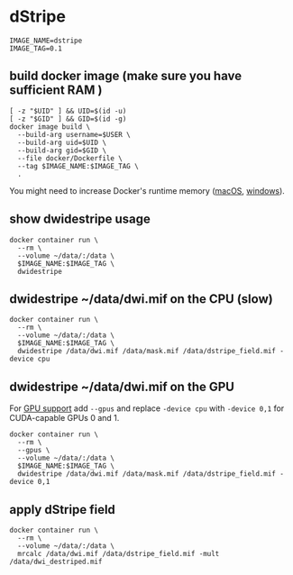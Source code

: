 # dStripe

```
IMAGE_NAME=dstripe
IMAGE_TAG=0.1
```

## build docker image (make sure you have sufficient RAM )

```
[ -z "$UID" ] && UID=$(id -u)
[ -z "$GID" ] && GID=$(id -g)
docker image build \
  --build-arg username=$USER \
  --build-arg uid=$UID \
  --build-arg gid=$GID \
  --file docker/Dockerfile \
  --tag $IMAGE_NAME:$IMAGE_TAG \
  .
```

You might need to increase Docker's runtime memory ([macOS](https://docs.docker.com/docker-for-mac/#memory), [windows](https://docs.docker.com/docker-for-windows/#advanced)).

## show dwidestripe usage

```
docker container run \
  --rm \
  --volume ~/data/:/data \
  $IMAGE_NAME:$IMAGE_TAG \
  dwidestripe
```

## dwidestripe ~/data/dwi.mif on the CPU (slow)

```
docker container run \
  --rm \
  --volume ~/data/:/data \
  $IMAGE_NAME:$IMAGE_TAG \
  dwidestripe /data/dwi.mif /data/mask.mif /data/dstripe_field.mif -device cpu
```

## dwidestripe ~/data/dwi.mif on the GPU

For [GPU support](https://docs.docker.com/config/containers/resource_constraints/) add `--gpus` and replace `-device cpu` with `-device 0,1` for CUDA-capable GPUs 0 and 1. 

```
docker container run \
  --rm \
  --gpus \
  --volume ~/data/:/data \
  $IMAGE_NAME:$IMAGE_TAG \
  dwidestripe /data/dwi.mif /data/mask.mif /data/dstripe_field.mif -device 0,1
```

## apply dStripe field

```
docker container run \
  --rm \
  --volume ~/data/:/data \
  mrcalc /data/dwi.mif /data/dstripe_field.mif -mult /data/dwi_destriped.mif
```
